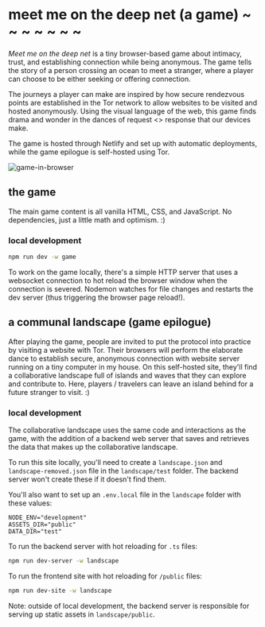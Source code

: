 # meet me on the deep net (a game) ~ ~ ~ ~ ~ ~ ~

*Meet me on the deep net* is a tiny browser-based game about intimacy, trust, and establishing connection while being anonymous. The game tells the story of a person crossing an ocean to meet a stranger, where a player can choose to be either seeking or offering connection.

The journeys a player can make are inspired by how secure rendezvous points are established in the Tor network to allow websites to be visited and hosted anonymously. Using the visual language of the web, this game finds drama and wonder in the dances of request <> response that our devices make.

The game is hosted through Netlify and set up with automatic deployments, while the game epilogue is self-hosted using Tor.

![game-in-browser](https://github.com/user-attachments/assets/a6fccd7c-21f3-4831-a704-1515cf50fa72)

## the game

The main game content is all vanilla HTML, CSS, and JavaScript. No dependencies, just a little math and optimism. :)

### local development

```sh
npm run dev -w game
```

To work on the game locally, there's a simple HTTP server that uses a websocket connection to hot reload the browser window when the connection is severed. Nodemon watches for file changes and restarts the dev server (thus triggering the browser page reload!).

## a communal landscape (game epilogue)

After playing the game, people are invited to put the protocol into practice by visiting a website with Tor. Their browsers will perform the elaborate dance to establish secure, anonymous connection with website server running on a tiny computer in my house. On this self-hosted site, they'll find a collaborative landscape full of islands and waves that they can explore and contribute to. Here, players / travelers can leave an island behind for a future stranger to visit. :)

### local development

The collaborative landscape uses the same code and interactions as the game, with the addition of a backend web server that saves and retrieves the data that makes up the collaborative landscape.

To run this site locally, you'll need to create a `landscape.json` and `landscape-removed.json` file in the `landscape/test` folder. The backend server won't create these if it doesn't find them.

You'll also want to set up an `.env.local` file in the `landscape` folder with these values:
```env
NODE_ENV="development"
ASSETS_DIR="public"
DATA_DIR="test"
```

To run the backend server with hot reloading for `.ts` files:
```sh
npm run dev-server -w landscape
```

To run the frontend site with hot reloading for `/public` files:
```sh
npm run dev-site -w landscape
```
Note: outside of local development, the backend server is responsible for serving up static assets in `landscape/public`.
